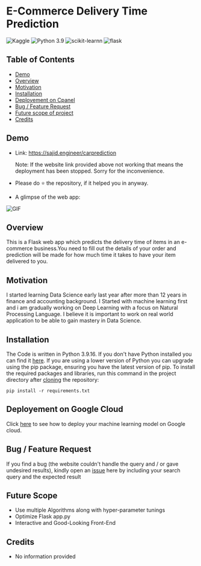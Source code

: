 
# E-Commerce Delivery Time Prediction
![Kaggle](https://img.shields.io/badge/Dataset-Kaggle-blue.svg) ![Python 3.9](https://img.shields.io/badge/Python-3.9.16-blueviolet.svg) ![scikit-learnn](https://img.shields.io/badge/Library-Scikit_Learn-orange.svg) ![flask](https://img.shields.io/badge/Flask-2.2.3-lightgrey.svg)


## Table of Contents

 - [Demo](#demo)
 - [Overview](#overview)
 - [Motivation](#motivation)
 - [Installation](#installation)
 - [Deployement on Cpanel](#deployement-on-cpanel)
 - [Bug / Feature Request](#bug--feature-request)
 - [Future scope of project](#future-scope)
 - [Credits](#credits)

## Demo
- Link: https://sajid.engineer/carprediction 

  Note: If the website link provided above not working that means the deployment has been stopped. Sorry for the inconvenience.
- Please do ⭐ the repository, if it helped you in anyway.

- A glimpse of the web app:

![GIF](E_Commerce_DT_demo.gif)

## Overview

This is a Flask web app which predicts the delivery time of items in an e-commerce business.You need to fill out the details of your order and prediction will be made for how much time it takes to have your item delivered to you.

## Motivation

I started learning Data Science early last year after more than 12 years in finance and accounting background. I Started with machine learning first and i am gradually working on Deep Learning with a focus on Natural Processing Language. I believe it is important to work on real world application to be able to gain mastery in Data Science.

## Installation

The Code is written in Python 3.9.16. If you don't have Python installed you can find it [here](https://www.python.org/downloads/). If you are using a lower version of Python you can upgrade using the pip package, ensuring you have the latest version of pip. To install the required packages and libraries, run this command in the project directory after [cloning](https://www.howtogeek.com/451360/how-to-clone-a-github-repository/) the repository:

```command prompt
pip install -r requirements.txt
```
## Deployement on Google Cloud
Click [here](https://cloud.google.com/appengine/docs/standard/python3/building-app/deploying-web-service) to see how to deploy your machine learning model on Google cloud.


## Bug / Feature Request

If you find a bug (the website couldn't handle the query and / or gave undesired results), kindly open an [issue](https://github.com/acaaattunde2012/Ecommerce-Delivery-Time-Predictor-With-Full-Deployment/issues) here by including your search query and the expected result

## Future Scope

- Use multiple Algorithms along with hyper-parameter tunings
- Optimize Flask app.py
- Interactive and Good-Looking Front-End 

## Credits
- No information provided
